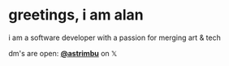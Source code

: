 # greetings, i am alan

i am a software developer with a passion for merging art & tech

dm's are open: **[@astrimbu](https://x.com/astrimbu)** on 𝕏


<!---
astrimbu/astrimbu is a ✨ special ✨ repository because its `README.md` (this file) appears on your GitHub profile.
You can click the Preview link to take a look at your changes.
--->

